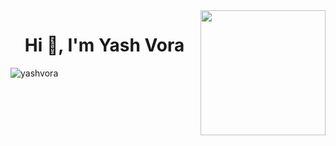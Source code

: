 <img align='right' src='https://user-images.githubusercontent.com/5713670/87202985-820dcb80-c2b6-11ea-9f56-7ec461c497c3.gif' width='200'>

<h1 align="center">Hi 👋, I'm Yash Vora</h1>

<p align="left"> <img src="https://komarev.com/ghpvc/?username=yashvora875&label=Profile%20views&color=0e75b6&style=flat" alt="yashvora" /> </p>
